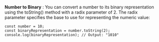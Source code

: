 **Number to Binary** : You can convert a number to its binary representation using the toString() method with a radix parameter of 2. The radix parameter specifies the base to use for representing the numeric value:
```
const number = 10;
const binaryRepresentation = number.toString(2);
console.log(binaryRepresentation); // Output: "1010"
```